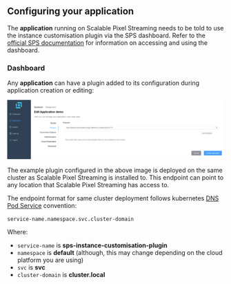 ## Configuring your application

The **application** running on Scalable Pixel Streaming needs to be told to use the instance customisation plugin via the SPS dashboard. Refer to the [official SPS documentation](http://docs.scalablestreaming.io/) for information on accessing and using the dashboard.

### Dashboard

Any **application** can have a plugin added to its configuration during application creation or editing:

![Plugin configuration in the Scalable Pixel Streaming Dashboard](./assets/dashboard-plugins.png)

The example plugin configured in the above image is deployed on the same cluster as Scalable Pixel Streaming is installed to. This endpoint can point to any location that Scalable Pixel Streaming has access to.

The endpoint format for same cluster deployment follows kubernetes [DNS Pod Service](https://kubernetes.io/docs/concepts/services-networking/dns-pod-service/) convention:

```
service-name.namespace.svc.cluster-domain
```

Where:

- `service-name` is **sps-instance-customisation-plugin**
- `namespace` is **default** (although, this may change depending on the cloud platform you are using)
- `svc` is **svc**
- `cluster-domain` is **cluster.local**
